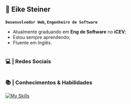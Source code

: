 ## 🚀  Eike Steiner

**`Desenvolvedor Web`, `Engenheiro de Software`**

- Atualmente graduando em **Eng de Software** no **iCEV**; 
- Estou sempre aprendendo;
- Fluente em Inglês.
#

### 💻 | Redes Sociais



#

### 📚 | Conhecimentos & Habilidades

[![My Skills](https://skillicons.dev/icons?i=html,css)]()

#

<!--
**eikesteiner/eikesteiner** is a ✨ _special_ ✨ repository because its `README.md` (this file) appears on your GitHub profile.

Here are some ideas to get you started:

- 🔭 I’m currently working on ...
- 🌱 I’m currently learning ...
- 👯 I’m looking to collaborate on ...
- 🤔 I’m looking for help with ...
- 💬 Ask me about ...
- 📫 How to reach me: ...
- 😄 Pronouns: ...
- ⚡ Fun fact: ...
-->
